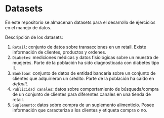 # Datasets

En este repositorio se almacenan datasets para el desarrollo de ejercicios en el manejo de datos.

Descripción de los datasets:

1. `Retail`: conjunto de datos sobre transacciones en un retail. Existe información de clientes, productos y ordenes.
2. `Diabetes`: mediciones médicas y datos fisiológicas sobre un muestra de muejeres. Parte de la población ha sido diagnosticada con diabetes tipo II.
3. `Bankloan`: conjunto de datos de entidad bancaria sobre un conjunto de clientes que adquirieron un crédito. Parte de la población ha caído en *default*.
4. `Publicidad canales`: datos sobre comportamiento de búsqueda/compra de un conjunto de clientes para diferentes canales en una tienda de retail.
5. `Suplemento`: datos sobre compra de un suplemento alimenticio. Posee información que caracteriza a los clientes y etiqueta compra o no.